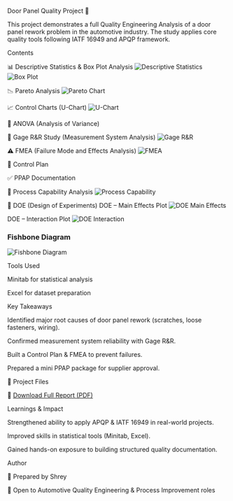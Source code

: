Door Panel Quality Project 🚗

This project demonstrates a full Quality Engineering Analysis of a door panel rework problem in the automotive industry.
The study applies core quality tools following IATF 16949 and APQP framework.

Contents

📊 Descriptive Statistics & Box Plot Analysis
![Descriptive Statistics](./descriptive_statistics.png)
![Box Plot](./box_plot.png)


📉 Pareto Analysis
![Pareto Chart](./pareto_chart.png)



📈 Control Charts (U-Chart)
![U-Chart](./u_chart.png)


🧪 ANOVA (Analysis of Variance)



🔧 Gage R&R Study (Measurement System Analysis)
![Gage R&R](./gage_rr.png)


⚠️ FMEA (Failure Mode and Effects Analysis)
![FMEA](./fmea_table.png)

📑 Control Plan



✅ PPAP Documentation

📏 Process Capability Analysis
![Process Capability](./process_capability.png)

🎯 DOE (Design of Experiments)
DOE – Main Effects Plot
![DOE Main Effects](./doe_main_effects.png)


DOE – Interaction Plot
![DOE Interaction](./doe_interaction.png)

### Fishbone Diagram
![Fishbone Diagram](./figures/fishbone.png)

Tools Used

Minitab for statistical analysis

Excel for dataset preparation

Key Takeaways

Identified major root causes of door panel rework (scratches, loose fasteners, wiring).

Confirmed measurement system reliability with Gage R&R.

Built a Control Plan & FMEA to prevent failures.

Prepared a mini PPAP package for supplier approval.

📄 Project Files

📕 [Download Full Report (PDF)](./Final_Door_Panel_Project.pdf)


Learnings & Impact

Strengthened ability to apply APQP & IATF 16949 in real-world projects.

Improved skills in statistical tools (Minitab, Excel).

Gained hands-on exposure to building structured quality documentation.

Author

👤 Prepared by Shrey

🚀 Open to Automotive Quality Engineering & Process Improvement roles
